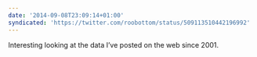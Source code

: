 ```yaml
---
date: '2014-09-08T23:09:14+01:00'
syndicated: 'https://twitter.com/roobottom/status/509113510442196992'
---
```

Interesting looking at the data I’ve posted on the web since 2001.
